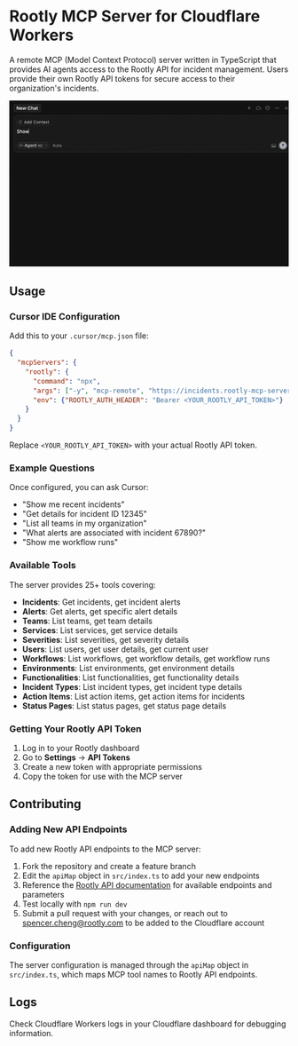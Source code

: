 # Rootly MCP Server for Cloudflare Workers

A remote MCP (Model Context Protocol) server written in TypeScript that provides AI agents access to the Rootly API for incident management. Users provide their own Rootly API tokens for secure access to their organization's incidents.

![Cursor IDE Integration Demo](cloudflare-mcp-demo.gif)

## Usage

### Cursor IDE Configuration

Add this to your `.cursor/mcp.json` file:

```json
{
  "mcpServers": {
    "rootly": {
      "command": "npx",
      "args": ["-y", "mcp-remote", "https://incidents.rootly-mcp-server.workers.dev/sse", "--header", "Authorization:${ROOTLY_AUTH_HEADER}"],
      "env": {"ROOTLY_AUTH_HEADER": "Bearer <YOUR_ROOTLY_API_TOKEN>"}
    }
  }
}
```

Replace `<YOUR_ROOTLY_API_TOKEN>` with your actual Rootly API token.

### Example Questions

Once configured, you can ask Cursor:

- "Show me recent incidents"
- "Get details for incident ID 12345" 
- "List all teams in my organization"
- "What alerts are associated with incident 67890?"
- "Show me workflow runs"

### Available Tools

The server provides 25+ tools covering:

- **Incidents**: Get incidents, get incident alerts
- **Alerts**: Get alerts, get specific alert details
- **Teams**: List teams, get team details
- **Services**: List services, get service details  
- **Severities**: List severities, get severity details
- **Users**: List users, get user details, get current user
- **Workflows**: List workflows, get workflow details, get workflow runs
- **Environments**: List environments, get environment details
- **Functionalities**: List functionalities, get functionality details
- **Incident Types**: List incident types, get incident type details
- **Action Items**: List action items, get action items for incidents
- **Status Pages**: List status pages, get status page details

### Getting Your Rootly API Token

1. Log in to your Rootly dashboard
2. Go to **Settings** → **API Tokens**
3. Create a new token with appropriate permissions
4. Copy the token for use with the MCP server

## Contributing

### Adding New API Endpoints

To add new Rootly API endpoints to the MCP server:

1. Fork the repository and create a feature branch
2. Edit the `apiMap` object in `src/index.ts` to add your new endpoints
3. Reference the [Rootly API documentation](https://docs.rootly.com/api-reference) for available endpoints and parameters
4. Test locally with `npm run dev`
5. Submit a pull request with your changes, or reach out to spencer.cheng@rootly.com to be added to the Cloudflare account

### Configuration

The server configuration is managed through the `apiMap` object in `src/index.ts`, which maps MCP tool names to Rootly API endpoints.

## Logs

Check Cloudflare Workers logs in your Cloudflare dashboard for debugging information.